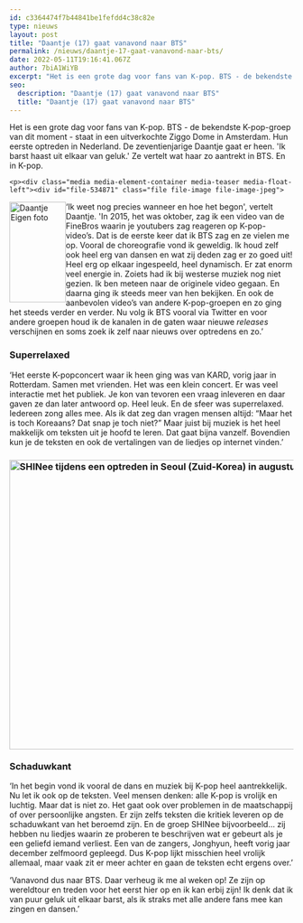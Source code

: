 ```yaml
---
id: c3364474f7b44841be1fefdd4c38c82e
type: nieuws
layout: post
title: "Daantje (17) gaat vanavond naar BTS"
permalink: /nieuws/daantje-17-gaat-vanavond-naar-bts/
date: 2022-05-11T19:16:41.067Z
author: 7biA1WiYB
excerpt: "Het is een grote dag voor fans van K-pop. BTS - de bekendste K-pop-groep van dit moment - staat in een uitverkochte Ziggo Dome in Amsterdam. Hun eerste optreden in Nederland. De zeventienjarige Daantje gaat er heen. 'Ik barst haast uit elkaar van geluk.' Ze vertelt wat haar zo aantrekt in BTS. En in K-pop.  "
seo:
  description: "Daantje (17) gaat vanavond naar BTS"
  title: "Daantje (17) gaat vanavond naar BTS"
---
```

Het is een grote dag voor fans van K-pop. BTS - de bekendste K-pop-groep van dit moment - staat in een uitverkochte Ziggo Dome in Amsterdam. Hun eerste optreden in Nederland. De zeventienjarige Daantje gaat er heen. 'Ik barst haast uit elkaar van geluk.' Ze vertelt wat haar zo aantrekt in BTS. En in K-pop.  

    <p><div class="media media-element-container media-teaser media-float-left"><div id="file-534871" class="file file-image file-image-jpeg">

        
  
  <div class="content">
    <a href="/files/daantjejpg-1"><img alt="Daantje Eigen foto" title="Daantje Eigen foto" height="220" width="124" style="float: left; width: 100px; height: 178px;" class="media-element file-teaser" data-delta="4" src="https://7dagen.netlify.app/sites/default/files/styles/medium/public/Daantje_0.jpg?itok=-UqCox-E"></a>  </div>

  
</div>
</div>‘Ik weet nog precies wanneer en hoe het begon', vertelt Daantje. 'In 2015, het was oktober, zag ik een video van de FineBros waarin je youtubers zag reageren op K-pop-video’s. Dat is de eerste keer dat ik BTS zag en ze vielen me op. Vooral de choreografie vond ik geweldig. Ik houd zelf ook heel erg van dansen en wat zij deden zag er zo goed uit! Heel erg op elkaar ingespeeld, heel dynamisch. Er zat enorm veel energie in. Zoiets had ik bij westerse muziek nog niet gezien. Ik ben meteen naar de originele video gegaan. En daarna ging ik steeds meer van hen bekijken. En ook de aanbevolen video’s van andere K-pop-groepen en zo ging het steeds verder en verder. Nu volg ik BTS vooral via Twitter en voor andere groepen houd ik de kanalen in de gaten waar nieuwe <em>releases</em> verschijnen en soms zoek ik zelf naar nieuws over optredens en zo.’
<h3><strong>Superrelaxed</strong></h3>
<p>‘Het eerste K-popconcert waar ik heen ging was van KARD, vorig jaar in Rotterdam. Samen met vrienden. Het was een klein concert. Er was veel interactie met het publiek. Je kon van tevoren een vraag inleveren en daar gaven ze dan later antwoord op. Heel leuk. En de sfeer was superrelaxed. Iedereen zong alles mee. Als ik dat zeg dan vragen mensen altijd: “Maar het is toch Koreaans? Dat snap je toch niet?” Maar juist bij muziek is het heel makkelijk om teksten uit je hoofd te leren. Dat gaat bijna vanzelf. Bovendien kun je de teksten en ook de vertalingen van de liedjes op internet vinden.’</p>
<h3><div class="media media-element-container media-default"><div id="file-534867" class="file file-image file-image-jpeg">

        
  
  <div class="content">
    <img alt="SHINee tijdens een optreden in Seoul (Zuid-Korea) in augustus 2018 Foto AFP" title="SHINee tijdens een optreden in Seoul (Zuid-Korea) in augustus 2018 Foto AFP" height="2312" width="4056" style="width: 900px; height: 513px;" class="media-element file-default" data-delta="2" src="https://7dagen.netlify.app/sites/default/files/ANP-58668688.jpg">  </div>

  
</div>
</div><br><strong>Schaduwkant</strong></h3>
<p>‘In het begin vond ik vooral de dans en muziek bij K-pop heel aantrekkelijk. Nu let ik ook op de teksten. Veel mensen denken: alle K-pop is vrolijk en luchtig. Maar dat is niet zo. Het gaat ook over problemen in de maatschappij of over persoonlijke angsten. Er zijn zelfs teksten die kritiek leveren op de schaduwkant van het beroemd zijn. En de groep SHINee bijvoorbeeld… zij hebben nu liedjes waarin ze proberen te beschrijven wat er gebeurt als je een geliefd iemand verliest. Een van de zangers, Jonghyun, heeft vorig jaar december zelfmoord gepleegd. Dus K-pop lijkt misschien heel vrolijk allemaal, maar vaak zit er meer achter en gaan de teksten echt ergens over.’</p>
<p>‘Vanavond dus naar BTS. Daar verheug ik me al weken op! Ze zijn op wereldtour en treden voor het eerst hier op en ik kan erbij zijn! Ik denk dat ik van puur geluk uit elkaar barst, als ik straks met alle andere fans mee kan zingen en dansen.’</p>  
